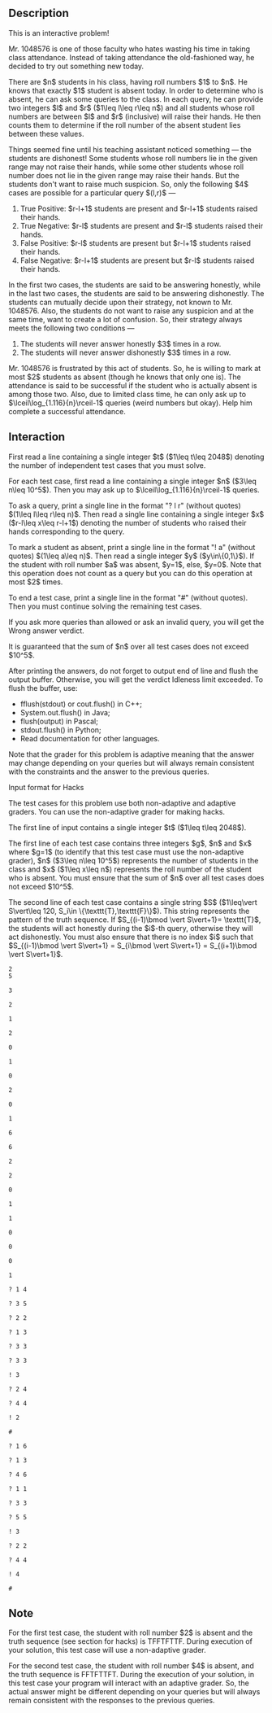 ## Description

<div><p><span class="tex-font-style-it">This is an interactive problem!</span></p><p>Mr. 1048576 is one of those faculty who hates wasting his time in taking class attendance. Instead of taking attendance the old-fashioned way, he decided to try out something new today.</p><p>There are $n$ students in his class, having roll numbers $1$ to $n$. He knows that <span class="tex-font-style-bf">exactly $1$ student is absent</span> today. In order to determine who is absent, he can ask some queries to the class. In each query, he can provide two integers $l$ and $r$ ($1\leq l\leq r\leq n$) and all students whose roll numbers are between $l$ and $r$ (inclusive) will raise their hands. He then counts them to determine if the roll number of the absent student lies between these values.</p><p>Things seemed fine until his teaching assistant noticed something — the students are dishonest! Some students whose roll numbers lie in the given range may not raise their hands, while some other students whose roll number does not lie in the given range may raise their hands. But the students don't want to raise much suspicion. So, only the following $4$ cases are possible for a particular query $(l,r)$ — </p><ol> <li> True Positive: $r-l+1$ students are present and $r-l+1$ students raised their hands. </li><li> True Negative: $r-l$ students are present and $r-l$ students raised their hands. </li><li> False Positive: $r-l$ students are present but $r-l+1$ students raised their hands. </li><li> False Negative: $r-l+1$ students are present but $r-l$ students raised their hands. </li></ol><p>In the first two cases, the students are said to be answering honestly, while in the last two cases, the students are said to be answering dishonestly. The students can mutually decide upon their strategy, not known to Mr. 1048576. Also, the students do not want to raise any suspicion and at the same time, want to create a lot of confusion. So, their strategy always meets the following two conditions — </p><ol> <li> The students will never answer honestly $3$ times in a row. </li><li> The students will never answer dishonestly $3$ times in a row. </li></ol><p>Mr. 1048576 is frustrated by this act of students. So, he is willing to mark at most $2$ students as absent (though he knows that only one is). The attendance is said to be successful if the student who is actually absent is among those two. Also, due to limited class time, he can only ask up to $\lceil\log_{1.116}{n}\rceil-1$ queries (weird numbers but okay). Help him complete a successful attendance.</p></div><div><h2>Interaction</h2><p>First read a line containing a single integer $t$ ($1\leq t\leq 2048$) denoting the number of independent test cases that you must solve.</p><p>For each test case, first read a line containing a single integer $n$ ($3\leq n\leq 10^5$). Then you may ask up to $\lceil\log_{1.116}{n}\rceil-1$ queries.</p><p>To ask a query, print a single line in the format <span class="tex-font-style-tt">"? l r"</span> (without quotes) $(1\leq l\leq r\leq n)$. Then read a single line containing a single integer $x$ ($r-l\leq x\leq r-l+1$) denoting the number of students who raised their hands corresponding to the query.</p><p>To mark a student as absent, print a single line in the format <span class="tex-font-style-tt">"! a"</span> (without quotes) $(1\leq a\leq n)$. Then read a single integer $y$ ($y\in\{0,1\}$). If the student with roll number $a$ was absent, $y=1$, else, $y=0$. Note that this operation does not count as a query but you can do this operation at most $2$ times.</p><p>To end a test case, print a single line in the format <span class="tex-font-style-tt">"#"</span> (without quotes). Then you must continue solving the remaining test cases.</p><p>If you ask more queries than allowed or ask an invalid query, you will get the <span class="tex-font-style-tt">Wrong answer</span> verdict.</p><p>It is guaranteed that the sum of $n$ over all test cases does not exceed $10^5$.</p><p>After printing the answers, do not forget to output end of line and flush the output buffer. Otherwise, you will get the verdict <span class="tex-font-style-tt">Idleness limit exceeded</span>. To flush the buffer, use:</p><ul> <li> <span class="tex-font-style-tt">fflush(stdout)</span> or <span class="tex-font-style-tt">cout.flush()</span> in C++; </li><li> <span class="tex-font-style-tt">System.out.flush()</span> in Java; </li><li> <span class="tex-font-style-tt">flush(output)</span> in Pascal; </li><li> <span class="tex-font-style-tt">stdout.flush()</span> in Python; </li><li> Read documentation for other languages. </li></ul><p>Note that the grader for this problem is adaptive meaning that the answer may change depending on your queries but will always remain consistent with the constraints and the answer to the previous queries.</p><p><span class="tex-font-style-bf"><span class="tex-font-style-section">Input format for Hacks</span></span></p><p>The test cases for this problem use both non-adaptive and adaptive graders. You can use the non-adaptive grader for making hacks.</p><p>The first line of input contains a single integer $t$ ($1\leq t\leq 2048$).</p><p>The first line of each test case contains three integers $g$, $n$ and $x$ where $g=1$ (to identify that this test case must use the non-adaptive grader), $n$ ($3\leq n\leq 10^5$) represents the number of students in the class and $x$ ($1\leq x\leq n$) represents the roll number of the student who is absent. You must ensure that the sum of $n$ over all test cases does not exceed $10^5$.</p><p>The second line of each test case contains a single string $S$ ($1\leq\vert S\vert\leq 120, S_i\in \{\texttt{T},\texttt{F}\}$). This string represents the pattern of the truth sequence. If $S_{(i-1)\bmod \vert S\vert+1}= \texttt{T}$, the students will act honestly during the $i$-th query, otherwise they will act dishonestly. You must also ensure that there is no index $i$ such that $S_{(i-1)\bmod \vert S\vert+1} = S_{i\bmod \vert S\vert+1} = S_{(i+1)\bmod \vert S\vert+1}$.</p></div>





```input1
2
5

3

2

1

2

0

1

0

2

0

1

6

6

2

2

0

1

1

0

0

0

1
```




```output1
? 1 4

? 3 5

? 2 2

? 1 3

? 3 3

? 3 3

! 3

? 2 4

? 4 4

! 2

#

? 1 6

? 1 3

? 4 6

? 1 1

? 3 3

? 5 5

! 3

? 2 2

? 4 4

! 4

#
```



## Note

<p>For the first test case, the student with roll number $2$ is absent and the truth sequence (see section for hacks) is <span class="tex-font-style-tt">TFFTFTTF</span>. During execution of your solution, this test case will use a non-adaptive grader.</p><p>For the second test case, the student with roll number $4$ is absent, and the truth sequence is <span class="tex-font-style-tt">FFTFTTFT</span>. During the execution of your solution, in this test case your program will interact with an adaptive grader. So, the actual answer might be different depending on your queries but will always remain consistent with the responses to the previous queries.</p>
